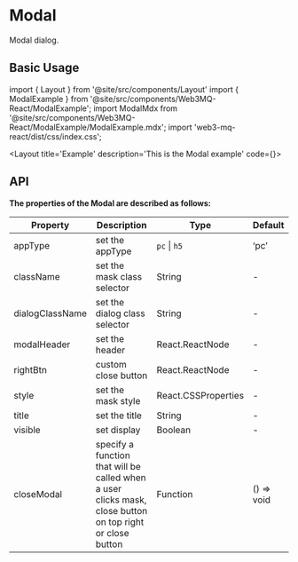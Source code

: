 # Modal
Modal dialog.

## Basic Usage

import { Layout } from '@site/src/components/Layout'
import { ModalExample } from '@site/src/components/Web3MQ-React/ModalExample';
import ModalMdx from '@site/src/components/Web3MQ-React/ModalExample/ModalExample.mdx';
import 'web3-mq-react/dist/css/index.css';

<Layout
title='Example'
description='This is the Modal example'
code={<ModalMdx />}>
<ModalExample />
</Layout>

## API

**The properties of the Modal are described as follows:**

| Property         | Description                      | Type                                      | Default       |
| ---------------- | -------------------------------- | ----------------------------------------- | ------------- |
|  appType         | set the appType                  | `pc` \| `h5`                              |   ‘pc’        |
|  className       | set the mask class selector      | String                                    |    -          |
|  dialogClassName | set the dialog class selector    | String                                     |    -          |
|  modalHeader     | set the header                   | React.ReactNode                           |    -          |
|  rightBtn        | custom close button              | React.ReactNode                           |    -           |
|  style           | set the mask style               | React.CSSProperties                       |    -          |
|  title           | set the title                    | String                                    |    -          |
|  visible         | set display                      | Boolean                                   |    -           |
|  closeModal      | specify a function that will be called when a user clicks mask, close button on top right or close button | Function                                  | () => void     |